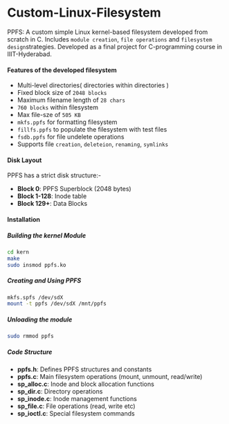 # Custom-Linux-Filesystem
PPFS: A custom simple Linux kernel-based filesystem developed from scratch in C. Includes `module creation`, `file operations` and `filesystem design`strategies.
Developed as a final project for C-programming course in IIIT-Hyderabad.


#### Features of the developed filesystem
- Multi-level directories( directories within directories )
- Fixed block size of `2048 blocks`
- Maximum filename length of `28 chars`
- `760 blocks` within filesystem
- Max file-sze of `505 KB`
- `mkfs.ppfs` for formatting filesystem
- `fillfs.ppfs` to populate the filesystem with test files
- `fsdb.ppfs` for file undelete operations
- Supports file `creation`, `deleteion`, `renaming`, `symlinks`

#### Disk Layout
PPFS has a strict disk structure:-
- **Block 0**: PPFS Superblock (2048 bytes)
- **Block 1-128**: Inode table
- **Block 129+**: Data Blocks


#### Installation
##### Building the kernel Module
``` bash
cd kern
make
sudo insmod ppfs.ko
```


##### Creating and Using PPFS
``` bash
mkfs.spfs /dev/sdX
mount -t ppfs /dev/sdX /mnt/ppfs
```

##### Unloading the module
```bash
sudo rmmod ppfs
```

##### Code Structure
- **ppfs.h**: Defines PPFS structures and constants
- **ppfs.c**: Main filesystem operations (mount, unmount, read/write)
- **sp_alloc.c**: Inode and block allocation functions
- **sp_dir.c**: Directory operations
- **sp_inode.c**: Inode management functions
- **sp_file.c**: File operations (read, write etc)
- **sp_ioctl.c**: Special filesystem commands

